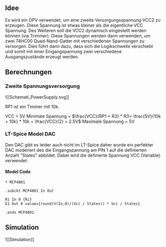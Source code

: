 ## Idee

Es wird ein OPV verwendet, um eine zweite Versorgungsspannung VCC2 zu erzeugen. Diese Spannung ist etwas kleiner als die eigentliche VCC Spannung. Des Weiteren soll die VCC2  dynamisch eingestellt werden können (via Trimmer).
Diese Spannungen werden dann verwenden, um zwei 74HC00 Quad-Nand-Gatter mit verschiedenen Spannungen zu versorgen. Dies führt dann dazu, dass sich die Logikschwelle verschiebt und somit mit einer Eingangspannung zwei verschiedene Ausgangszustände erzeugt werden. 

## Berechnungen

### Zweite Spannungsversorgung

![[Schemati_PowerSupply.svg]]

RP1 ist ein Timmer mit 10k.

VCC = 5V
Minimale Spannung = $\frac{VCC}{RP1 + R3} * R3= \frac{5V}{10k + 10k} * 10k = \frac{VCC}{2} = 2.5V$ 
Maximale Spannung = 5V


### LT-Spice Model DAC

Den DAC gibt es leider auch nicht im LT-Spice daher wurde ein perfekter DAC moderiert des die Eingangspannung am PIN 1 auf die definierten Anzahl "States" abbildet. Dabei wird die definierte Spannung VCC (Variable) verwendet.

#### Model Code

```
* MCP4801

.subckt MCP4801 In Out

Ri In 0 {Ri}
E1 Out 0 value={round(V(In,0)/(Vcc / States)) * Vcc / States}

.ends MCP4801
```

## Simulation

![[Simulation]]